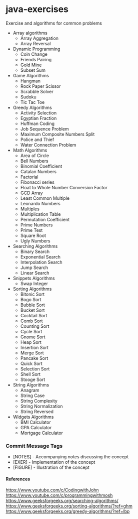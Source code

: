 # java-exercises
Exercise and algorithms for common problems


* Array algorithms
  * Array Aggregation
  * Array Reversal
* Dynamic Programming
  * Coin Change
  * Friends Pairing
  * Gold Mine
  * Subset Sum
* Game Algorithms
  * Hangman
  * Rock Paper Scissor
  * Scrabble Solver
  * Sudoku  
  * Tic Tac Toe
* Greedy Algorithms
  * Activity Selection
  * Egyptian Fraction
  * Huffman Coding
  * Job Sequence Problem
  * Maximum Composite Numbers Split
  * Police and Thief
  * Water Connection Problem
* Math Algorithms
  * Area of Circle
  * Bell Numbers
  * Binomial Coefficient
  * Catalan Numbers
  * Factorial
  * Fibonacci series
  * Float to Whole Number Conversion Factor
  * GCD Array
  * Least Common Multiple
  * Leonardo Numbers
  * Multiples
  * Multiplication Table
  * Permutation Coefficient
  * Prime Numbers
  * Prime Test
  * Square Root
  * Ugly Numbers
* Searching Algorithms
  * Binary Search
  * Exponential Search
  * Interpolation Search
  * Jump Search
  * Linear Search
* Snippets Algorithms
  * Swap Integer
* Sorting Algorithms
  * Bitonic Sort
  * Bogo Sort
  * Bubble Sort
  * Bucket Sort
  * Cocktail Sort
  * Comb Sort
  * Counting Sort
  * Cycle Sort
  * Gnome Sort
  * Heap Sort
  * Insertion Sort
  * Merge Sort
  * Pancake Sort
  * Quick Sort
  * Selection Sort
  * Shell Sort
  * Stooge Sort
* String Algorithms
  * Anagram
  * String Case
  * String Complexity
  * String Normalization
  * String Reversed
* Widgets Algorithms
  * BMI Calculator
  * GPA Calculator
  * Mortgage Calculator


### Commit Message Tags
* [NOTES] - Accompanying notes discussing the concept
* [EXER] - Implementation of the concept
* [FIGURE] - Illustration of the concept

#### References
https://www.youtube.com/c/CodingwithJohn
https://www.youtube.com/c/programmingwithmosh
https://www.geeksforgeeks.org/searching-algorithms/
https://www.geeksforgeeks.org/sorting-algorithms/?ref=ghm
https://www.geeksforgeeks.org/greedy-algorithms/?ref=lbp
